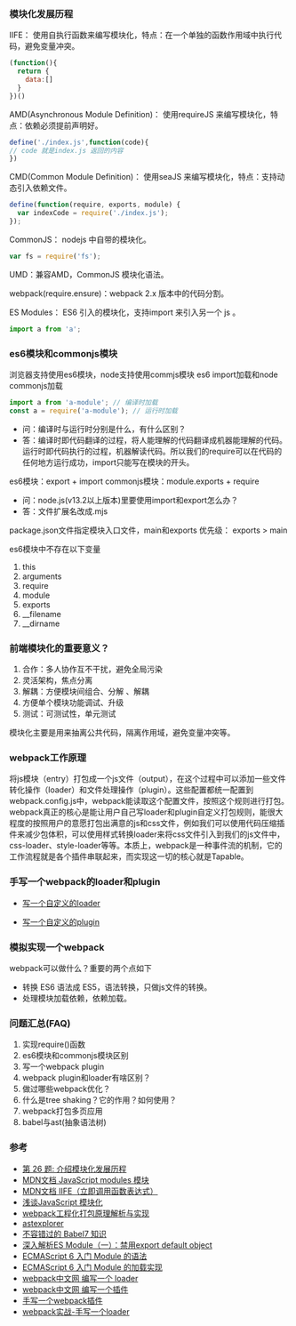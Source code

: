 ### 模块化发展历程  
IIFE： 使用自执行函数来编写模块化，特点：在一个单独的函数作用域中执行代码，避免变量冲突。
```js
(function(){
  return {
	data:[]
  }
})()
```

AMD(Asynchronous Module Definition)： 使用requireJS 来编写模块化，特点：依赖必须提前声明好。
```js
define('./index.js',function(code){
// code 就是index.js 返回的内容
})
```

CMD(Common Module Definition)： 使用seaJS 来编写模块化，特点：支持动态引入依赖文件。
```js
define(function(require, exports, module) {  
  var indexCode = require('./index.js');
});
```

CommonJS： nodejs 中自带的模块化。
```js
var fs = require('fs');
```
UMD：兼容AMD，CommonJS 模块化语法。

webpack(require.ensure)：webpack 2.x 版本中的代码分割。

ES Modules： ES6 引入的模块化，支持import 来引入另一个 js 。
```js
import a from 'a';
```

### es6模块和commonjs模块
浏览器支持使用es6模块，node支持使用commjs模块
es6 import加载和node commonjs加载
```js
import a from 'a-module'; // 编译时加载
const a = require('a-module'); // 运行时加载
```
- 问：编译时与运行时分别是什么，有什么区别？
- 答：编译时即代码翻译的过程，将人能理解的代码翻译成机器能理解的代码。运行时即代码执行的过程，机器解读代码。所以我们的require可以在代码的任何地方运行成功，import只能写在模块的开头。

es6模块：export + import
commonjs模块：module.exports + require

- 问：node.js(v13.2以上版本)里要使用import和export怎么办？
- 答：文件扩展名改成.mjs

package.json文件指定模块入口文件，main和exports
优先级： exports > main

es6模块中不存在以下变量
1. this
2. arguments
3. require
4. module
5. exports
6. __filename
7. __dirname


### 前端模块化的重要意义？
1. 合作：多人协作互不干扰，避免全局污染
2. 灵活架构，焦点分离
3. 解耦：方便模块间组合、分解 、解耦
4. 方便单个模块功能调试、升级
5. 测试：可测试性，单元测试

模块化主要是用来抽离公共代码，隔离作用域，避免变量冲突等。

### webpack工作原理
将js模块（entry）打包成一个js文件（output），在这个过程中可以添加一些文件转化操作（loader）和文件处理操作（plugin）。这些配置都统一配置到webpack.config.js中，webpack能读取这个配置文件，按照这个规则进行打包。webpack真正的核心是能让用户自己写loader和plugin自定义打包规则，能很大程度的按照用户的意愿打包出满意的js和css文件，例如我们可以使用代码压缩插件来减少包体积，可以使用样式转换loader来将css文件引入到我们的js文件中，css-loader、style-loader等等。本质上，webpack是一种事件流的机制，它的工作流程就是各个插件串联起来，而实现这一切的核心就是Tapable。

### 手写一个webpack的loader和plugin
- [写一个自定义的loader](https://github.com/XingGuoZM/blog/tree/master/%E5%89%8D%E7%AB%AF%E5%B7%A5%E7%A8%8B%E5%8C%96/webpack-my-loader)

- [写一个自定义的plugin](https://github.com/XingGuoZM/blog/tree/master/%E5%89%8D%E7%AB%AF%E5%B7%A5%E7%A8%8B%E5%8C%96/webpack-my-plugin)

### 模拟实现一个webpack
webpack可以做什么？重要的两个点如下
- 转换 ES6 语法成 ES5，语法转换，只做js文件的转换。
- 处理模块加载依赖，依赖加载。

### 问题汇总(FAQ)
1. 实现require()函数
2. es6模块和commonjs模块区别
3. 写一个webpack plugin
4. webpack plugin和loader有啥区别？
5. 做过哪些webpack优化？
6. 什么是tree shaking？它的作用？如何使用？
7. webpack打包多页应用
8. babel与ast(抽象语法树)

### 参考  
- [第 26 题: 介绍模块化发展历程](https://github.com/Advanced-Frontend/Daily-Interview-Question/issues/28#issuecomment-470043656)
- [MDN文档 JavaScript modules 模块](https://developer.mozilla.org/zh-CN/docs/Web/JavaScript/Guide/Modules)
- [MDN文档 IIFE（立即调用函数表达式）](https://developer.mozilla.org/zh-CN/docs/Glossary/%E7%AB%8B%E5%8D%B3%E6%89%A7%E8%A1%8C%E5%87%BD%E6%95%B0%E8%A1%A8%E8%BE%BE%E5%BC%8F)
- [浅谈JavaScript 模块化](https://www.jianshu.com/p/2b8a0b6ccae8)
- [webpack工程化打包原理解析与实现 ](https://github.com/airuikun/blog/issues/4)
- [astexplorer](https://astexplorer.net/)
- [不容错过的 Babel7 知识](https://juejin.cn/post/6844904008679686152)
- [深入解析ES Module（一）：禁用export default object](https://zhuanlan.zhihu.com/p/40733281)
- [ECMAScript 6 入门 Module 的语法](https://es6.ruanyifeng.com/#docs/module)
- [ECMAScript 6 入门 Module 的加载实现](https://es6.ruanyifeng.com/#docs/module-loader)
- [webpack中文网 编写一个 loader](https://www.webpackjs.com/contribute/writing-a-loader/)
- [webpack中文网 编写一个插件](https://www.webpackjs.com/contribute/writing-a-plugin/)
- [手写一个webpack插件](https://segmentfault.com/a/1190000019010101)
- [webpack实战-手写一个loader](https://zhuanlan.zhihu.com/p/102729238)
